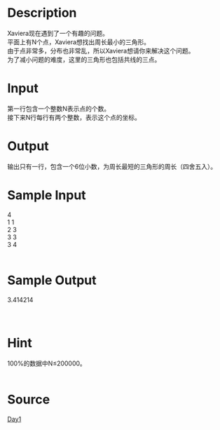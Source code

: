 
# Description

<div class="content"><p>Xaviera现在遇到了一个有趣的问题。<br/>
平面上有N个点，Xaviera想找出周长最小的三角形。<br/>
由于点非常多，分布也非常乱，所以Xaviera想请你来解决这个问题。<br/>
为了减小问题的难度，这里的三角形也包括共线的三点。<br/>
</p></div>

# Input

<div class="content"><p>第一行包含一个整数N表示点的个数。<br/>
接下来N行每行有两个整数，表示这个点的坐标。<br/>
</p></div>

# Output

<div class="content"><p>输出只有一行，包含一个6位小数，为周长最短的三角形的周长（四舍五入）。<br/>
</p></div>

# Sample Input

<div class="content"><span class="sampledata">4<br/>
1 1<br/>
2 3<br/>
3 3<br/>
3 4<br/>
<br/>
</span></div>

# Sample Output

<div class="content"><span class="sampledata"> 3.414214<br/>
<br/>
<br/>
</span></div>

# Hint

<div class="content"><p></p><p>100%的数据中N≤200000。<br/><br/>
</p><p></p></div>

# Source

<div class="content"><p><a href="problemset.php?search=Day1">Day1</a></p></div>

